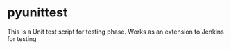 # pyunittest
This is a Unit test script for testing phase. Works as an extension to Jenkins for testing 
